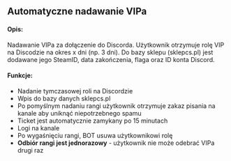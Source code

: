 ## Automatyczne nadawanie VIPa

#### Opis:
Nadawanie VIPa za dołączenie do Discorda. Użytkownik otrzymuje rolę VIP na Discodzie na okres x dni (np. 3 dni). Do bazy sklepu (sklepcs.pl) jest dodawane jego SteamID, data zakończenia, flaga oraz ID konta Discord.

#### Funkcje:
* Nadanie tymczasowej roli na Discordzie
* Wpis do bazy danych sklepcs.pl
* Po pomyślnym nadaniu rangi użytkownik otrzymuje zakaz pisania na kanale aby uniknąć niepotrzebnego spamu
* Ticket jest automatycznie zamykany po 15 minutach
* Logi na kanale
* Po wygaśnięciu rangi, BOT usuwa użytkownikowi rolę
* **Odbiór rangi jest jednorazowy** - użytkownik nie może odebrać VIPa drugi raz
